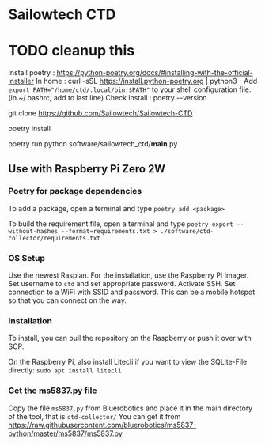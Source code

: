 # Sailowtech CTD

# TODO cleanup this

Install poetry : https://python-poetry.org/docs/#installing-with-the-official-installer
In home :
curl -sSL https://install.python-poetry.org | python3 -
Add `export PATH="/home/ctd/.local/bin:$PATH"` to your shell configuration file. (in ~/.bashrc, add to last line)
Check install : poetry --version

git clone https://github.com/Sailowtech/Sailowtech-CTD

poetry install

poetry run python software/sailowtech_ctd/__main__.py

## Use with Raspberry Pi Zero 2W

### Poetry for package dependencies

To add a package, open a terminal and type
`poetry add <package>`

To build the requirement file, open a terminal and type
`poetry export --without-hashes --format=requirements.txt > ./software/ctd-collector/requirements.txt`

### OS Setup

Use the newest Raspian. For the installation, use the Raspberry Pi Imager. Set username to `ctd` and set appropriate
password. Activate SSH. Set connection to a WiFi with SSID and password. This can be a mobile hotspot so that you can
connect on the way.

### Installation

To install, you can pull the repository on the Raspberry or push it over with SCP.

On the Raspberry Pi, also install Litecli if you want to view the SQLite-File directly: `sudo apt install litecli`

### Get the ms5837.py file

Copy the file `ms5837.py` from Bluerobotics and place it in the main directory of the tool, that is `ctd-collector/`
You can get it from https://raw.githubusercontent.com/bluerobotics/ms5837-python/master/ms5837/ms5837.py
